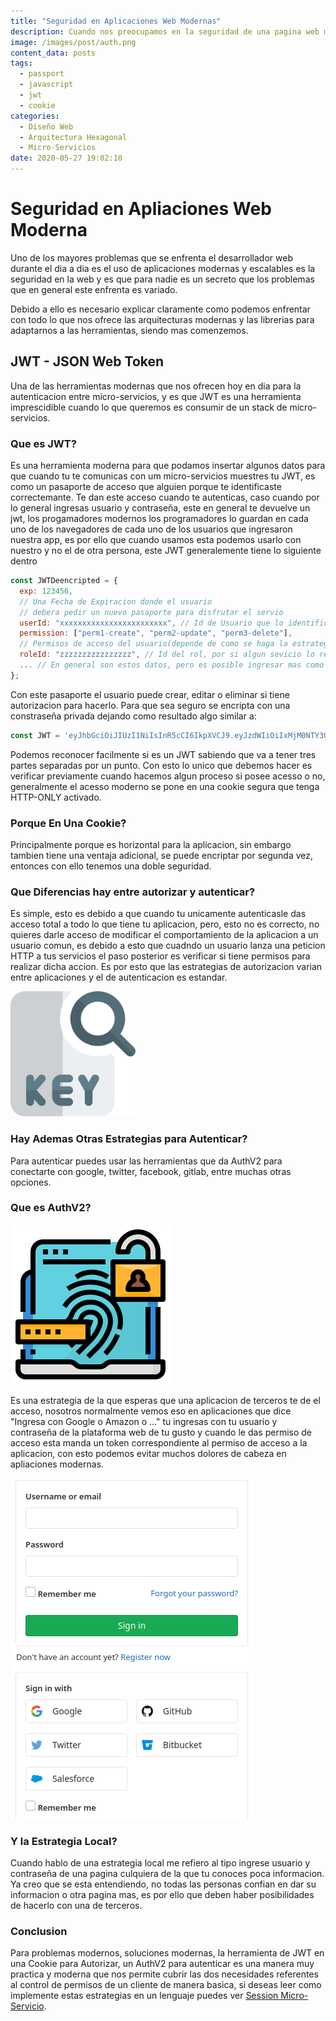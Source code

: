 ```yaml
---
title: "Seguridad en Aplicaciones Web Modernas"
description: Cuando nos preocupamos en la seguridad de una pagina web moderna tenemos que tener en cuenta una cuentas como manejaremos las herramientas. Dentro de un micro-servicio describire como se manejaria este problema tipico en cualquier pagina web moderna y una aplicacion en general.
image: /images/post/auth.png
content_data: posts
tags:
  - passport
  - javascript
  - jwt
  - cookie
categories:
  - Diseño Web
  - Arquitectura Hexagonal
  - Micro-Servicios
date: 2020-05-27 19:02:10
---
```


# Seguridad en Apliaciones Web Moderna
Uno de los mayores problemas que se enfrenta el desarrollador web durante el dia a dia es el uso de aplicaciones modernas y escalables es la seguridad en la web y es que para nadie es un secreto que los problemas que en general este enfrenta es variado.

Debido a ello es necesario explicar claramente como podemos enfrentar con todo lo que nos ofrece las arquitecturas modernas y las librerias para adaptarnos a las herramientas, siendo mas comenzemos.

## JWT - JSON Web Token
Una de las herramientas modernas que nos ofrecen hoy en dia para la autenticacion entre micro-servicios, y es que JWT es una herramienta imprescidible cuando lo que queremos es consumir de un stack de micro-servicios.

### Que es JWT?
Es una herramienta moderna para que podamos insertar algunos datos para que cuando tu te comunicas con um micro-servicios muestres tu JWT, es como un pasaporte de acceso que alguien porque te identificaste correctemante. Te dan este acceso cuando te autenticas, caso cuando por lo general ingresas usuario y contraseña, este en general te devuelve un jwt, los progamadores modernos los programadores lo guardan en cada uno de los navegadores de cada uno de los usuarios que ingresaron nuestra app, es por ello que cuando usamos esta podemos usarlo con nuestro y no el de otra persona, este JWT generalemente tiene lo siguiente dentro

```javascript
const JWTDeencripted = {
  exp: 123456, 
  // Una Fecha de Expiracion donde el usuario
  // debera pedir un nuevo pasaporte para disfrutar el servio
  userId: "xxxxxxxxxxxxxxxxxxxxxxxx", // Id de Usuario que lo identifica en el sistema
  permission: ["perm1-create", "perm2-update", "perm3-delete"],
  // Permisos de acceso del usuario(depende de como se haga la estrategia de autorizacion)
  roleId: "zzzzzzzzzzzzzzzz", // Id del rol, por si algun sevicio lo requiera
  ... // En general son estos datos, pero es posible ingresar mas como por ejemplo IP
};
```

Con este pasaporte el usuario puede crear, editar o eliminar si tiene autorizacion para hacerlo.
Para que sea seguro se encripta con una constraseña privada dejando como resultado algo similar a:
```javascript
const JWT = 'eyJhbGciOiJIUzI1NiIsInR5cCI6IkpXVCJ9.eyJzdWIiOiIxMjM0NTY3ODkwIiwibmFtZSI6IkpvaG4gRG9lIiwiaWF0IjoxNTE2MjM5MDIyfQ.SflKxwRJSMeKKF2QT4fwpMeJf36POk6yJV_adQssw5c';
```
Podemos reconocer facilmente si es un JWT sabiendo que va a tener tres partes separadas por un punto.
Con esto lo unico que debemos hacer es verificar previamente cuando hacemos algun proceso si posee acesso o no, generalmente el acesso moderno se pone en una cookie segura que tenga HTTP-ONLY activado.

### Porque En Una Cookie?
Principalmente porque es horizontal para la aplicacion, sin embargo tambien tiene una ventaja adicional, se puede encriptar por segunda vez, entonces con ello tenemos una doble seguridad.

### Que Diferencias hay entre autorizar y autenticar?
Es simple, esto es debido a que cuando tu unicamente autenticasle das acceso total a todo lo que tiene tu aplicacion, pero, esto no es correcto, no quieres darle acceso de modificar el comportamiento de la aplicacion a un usuario comun, es debido a esto que cuadndo un usuario lanza una peticion HTTP a tus servicios el paso posterior es verificar si tiene permisos para realizar dicha accion. Es por esto que las estrategias de autorizacion varian entre aplicaciones y el de autenticacion es estandar.

<img src="/images/post/auth/search.png" alt="Verificacion de Acceso por Key" style="width:200px;"/>

### Hay Ademas Otras Estrategias para Autenticar?
Para autenticar puedes usar las herramientas que da AuthV2 para conectarte con google, twitter, facebook, gitlab, entre muchas otras opciones.

### Que es AuthV2?
![Acceso Por Usuario y Contraseña](/images/post/auth/authentication.png "Ingreso Por Usuario y Contraseña")

Es una estrategia de la que esperas que una aplicacion de terceros te de el acceso, nosotros normalmente vemos eso en aplicaciones que dice "Ingresa con Google o Amazon o ..." tu ingresas con tu usuario y contraseña de la plataforma web de tu gusto y cuando le das permiso de acceso esta manda un token correspondiente al permiso de acceso a la aplicacion, con esto podemos evitar muchos dolores de cabeza en apliaciones modernas.

![Autenticacion de Gitlab](/images/post/auth/gitlab-auth.png "Ejemplo de Autenticacion")

### Y la Estrategia Local?
Cuando hablo de una estrategia local me refiero al tipo ingrese usuario y contraseña de una pagina culquiera de la que tu conoces poca informacion. Ya creo que se esta entendiendo, no todas las personas confian en dar su informacion o otra pagina mas, es por ello que deben haber posibilidades de hacerlo con una de terceros.

### Conclusion
Para problemas modernos, soluciones modernas, la herramienta de JWT en una Cookie para Autorizar, un AuthV2 para autenticar es una manera muy practica y moderna que nos permite cubrir las dos necesidades referentes al control de permisos de un cliente de manera basica, si deseas leer como implemente estas estrategias en un lenguaje puedes ver [Session Micro-Servicio](https://gitlab.com/vmgabriel/daga-session "Link de implementacion de estrategias en un microservicio").
